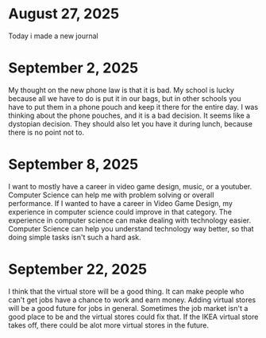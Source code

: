 
# August 27, 2025
Today i made a new journal
# September 2, 2025
My thought on the new phone law is that it is bad. My school is lucky because all we have to do is put it in our bags, but in other schools you have to put them in a phone pouch and keep it there for the entire day. I was thinking about the phone pouches, and it is a bad decision. It seems like a dystopian decision. They should also let you have it during lunch, because there is no point not to.
# September 8, 2025
I want to mostly have a career in video game design, music, or a youtuber. Computer Science can help me with problem solving or overall performance. If I wanted to have a career in Video Game Design, my experience in computer science could improve in that category. The experience in computer science can make dealing with technology easier. Computer Science can help you understand technology way better, so that doing simple tasks isn't such a hard ask.
# September 22, 2025
I think that the virtual store will be a good thing. It can make people who can't get jobs have a chance to work and earn money. Adding virtual stores will be a good future for jobs in general. Sometimes the job market isn't a good place to be and the virtual stores could fix that. If the IKEA virtual store takes off, there could be alot more virtual stores in the future.
